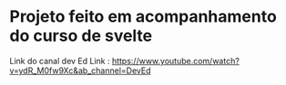 # Projeto feito em acompanhamento do curso de svelte

Link do canal dev Ed Link : https://www.youtube.com/watch?v=ydR_M0fw9Xc&ab_channel=DevEd
